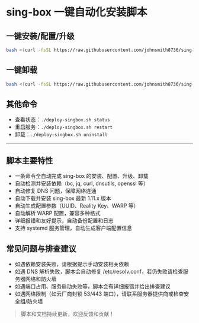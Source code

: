 # sing-box 一键自动化安装脚本

## 一键安装/配置/升级

```bash
bash <(curl -fsSL https://raw.githubusercontent.com/johnsmith8736/sing-box-deploy/main/deploy-singbox.sh)
```

## 一键卸载

```bash
bash <(curl -fsSL https://raw.githubusercontent.com/johnsmith8736/sing-box-deploy/main/deploy-singbox.sh) uninstall
```

## 其他命令
- 查看状态：`./deploy-singbox.sh status`
- 重启服务：`./deploy-singbox.sh restart`
- 卸载：`./deploy-singbox.sh uninstall`

---

## 脚本主要特性
- 一条命令全自动完成 sing-box 的安装、配置、升级、卸载
- 自动检测并安装依赖（bc, jq, curl, dnsutils, openssl 等）
- 自动修复 DNS 问题，保障网络连通
- 自动下载并安装 sing-box 最新 1.11.x 版本
- 自动生成配置参数（UUID、Reality Key、WARP 等）
- 自动解析 WARP 配置，兼容多种格式
- 详细报错和友好提示，自动备份配置和日志
- 支持 systemd 服务管理，自动生成客户端配置信息

## 常见问题与排查建议
- 如遇依赖安装失败，请根据提示手动安装相关依赖
- 如遇 DNS 解析失败，脚本会自动修复 /etc/resolv.conf，若仍失败请检查服务器网络和防火墙
- 如遇端口占用、服务启动失败等，脚本会有详细报错并给出排查建议
- 如遇网络限制（如云厂商封锁 53/443 端口），请联系服务器提供商或检查安全组/防火墙

> 脚本和文档持续更新，欢迎反馈和贡献！